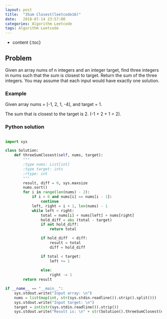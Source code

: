 ```yaml
---
layout: post
title:  "3Sum Closest(leetcode16)"
date:   2018-07-14 23:57:00
categories: Algorithm Leetcode
tags: Algorithm Leetcode
---
```


* content
{:toc}

## Problem

Given an array nums of n integers and an integer target, find three integers in nums such that the sum is closest to target. Return the sum of the three integers. You may assume that each input would have exactly one solution.

### Example

Given array nums = [-1, 2, 1, -4], and target = 1.

The sum that is closest to the target is 2. (-1 + 2 + 1 = 2).






### Python solution

```python

import sys

class Solution:
    def threeSumClosest(self, nums, target):
        """
        :type nums: List[int]
        :type target: ints
        :rtype: int
        """
        result, diff = 0, sys.maxsize
        nums.sort()
        for i in range(len(nums) - 2):
            if i > 0 and nums[i] == nums[i - 1]:
                continue
            left, right = i + 1, len(nums) - 1
            while left < right:
                total = nums[i] + nums[left] + nums[right]
                hold_diff = abs (total - target)
                if not hold_diff:
                    return total     

                if hold_diff  < diff:
                    result = total
                    diff = hold_diff   

                if total < target:
                    left += 1
                
                else:
                    right -= 1                   
        return result

if __name__ == "__main__":
    sys.stdout.write("Input array: \n")
    nums = list(map(int, str(sys.stdin.readline()).strip().split()))
    sys.stdout.write("Input target: \n")
    target = int(str(sys.stdin.readline()).strip())
    sys.stdout.write("Result is: \n" + str(Solution().threeSumClosest(nums, target)))

```